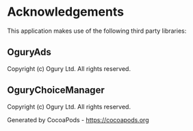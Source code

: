 # Acknowledgements
This application makes use of the following third party libraries:

## OguryAds

Copyright (c) Ogury Ltd. All rights reserved.


## OguryChoiceManager

Copyright (c) Ogury Ltd. All rights reserved.

Generated by CocoaPods - https://cocoapods.org
